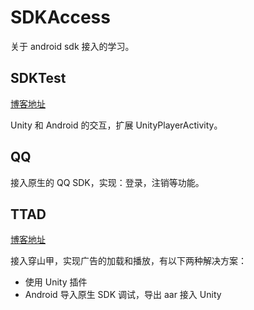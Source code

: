 # SDKAccess
关于 android sdk 接入的学习。

## SDKTest

[博客地址](https://blog.csdn.net/SGamble/article/details/101376652)

Unity 和 Android 的交互，扩展 UnityPlayerActivity。

## QQ

接入原生的 QQ SDK，实现：登录，注销等功能。

## TTAD

[博客地址](https://blog.csdn.net/SGamble/article/details/101437656)

接入穿山甲，实现广告的加载和播放，有以下两种解决方案： 
- 使用 Unity 插件
- Android 导入原生 SDK 调试，导出 aar 接入 Unity

